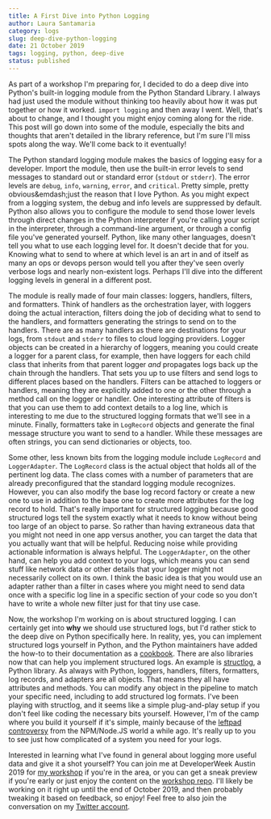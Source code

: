 ```yaml
---
title: A First Dive into Python Logging
author: Laura Santamaria
category: logs
slug: deep-dive-python-logging
date: 21 October 2019
tags: logging, python, deep-dive
status: published
---
```


As part of a workshop I'm preparing for, I decided to do a deep dive into Python's built-in logging module from the Python Standard Library. I always had just used the module without thinking too heavily about how it was put together or how it worked. `import logging` and then away I went. Well, that's about to change, and I thought you might enjoy coming along for the ride. This post will go down into some of the module, especially the bits and thoughts that aren't detailed in the library reference, but I'm sure I'll miss spots along the way. We'll come back to it eventually!

The Python standard logging module makes the basics of logging easy for a developer. Import the module, then use the built-in error levels to send messages to standard out or standard error (`stdout` or `stderr`). The error levels are `debug`, `info`, `warning`, `error`, and `critical`. Pretty simple, pretty obvious&emdash;just the reason that I love Python. As you might expect from a logging system, the debug and info levels are suppressed by default. Python also allows you to configure the module to send those lower levels through direct changes in the Python interpreter if you're calling your script in the interpreter, through a command-line argument, or through a config file you've generated yourself. Python, like many other languages, doesn't tell you what to use each logging level for. It doesn't decide that for you. Knowing what to send to where at which level is an art in and of itself as many an ops or devops person would tell you after they've seen overly verbose logs and nearly non-existent logs. Perhaps I'll dive into the different logging levels in general in a different post.

The module is really made of four main classes: loggers, handlers, filters, and formatters. Think of handlers as the orchestration layer, with loggers doing the actual interaction, filters doing the job of deciding what to send to the handlers, and formatters generating the strings to send on to the handlers. There are as many handlers as there are destinations for your logs, from `stdout` and `stderr` to files to cloud logging providers. Logger objects can be created in a hierarchy of loggers, meaning you could create a logger for a parent class, for example, then have loggers for each child class that inherits from that parent logger *and* propagates logs back up the chain through the handlers. That sets you up to use filters and send logs to different places based on the handlers. Filters can be attached to loggers or handlers, meaning they are explicitly added to one or the other through a method call on the logger or handler. One interesting attribute of filters is that you can use them to add context details to a log line, which is interesting to me due to the structured logging formats that we'll see in a minute. Finally, formatters take in `LogRecord` objects and generate the final message structure you want to send to a handler. While these messages are often strings, you can send dictionaries or objects, too.

Some other, less known bits from the logging module include `LogRecord` and `LoggerAdapter`. The `LogRecord` class is the actual object that holds all of the pertinent log data. The class comes with a number of parameters that are already preconfigured that the standard logging module recognizes. However, you can also modify the base log record factory or create a new one to use in addition to the base one to create more attributes for the log record to hold. That's really important for structured logging because good structured logs tell the system exactly what it needs to know without being too large of an object to parse. So rather than having extraneous data that you might not need in one app versus another, you can target the data that you actually want that will be helpful. Reducing noise while providing actionable information is always helpful. The `LoggerAdapter`, on the other hand, can help you add context to your logs, which means you can send stuff like network data or other details that your logger might not necessarily collect on its own. I think the basic idea is that you would use an adapter rather than a filter in cases where you might need to send data once with a specific log line in a specific section of your code so you don't have to write a whole new filter just for that tiny use case.

Now, the workshop I'm working on is about structured logging. I can certainly get into **why** we should use structured logs, but I'd rather stick to the deep dive on Python specifically here. In reality, yes, you can implement structured logs yourself in Python, and the Python maintainers have added the how-to to their documentation as a [cookbook](https://docs.python.org/3/howto/logging-cookbook.html#implementing-structured-logging). There are also libraries now that can help you implement structured logs. An example is [structlog](http://www.structlog.org/en/stable/), a Python library. As always with Python, loggers, handlers, filters, formatters, log records, and adapters are all objects. That means they all have attributes and methods. You can modify any object in the pipeline to match your specific need, including to add structured log formats. I've been playing with structlog, and it seems like a simple plug-and-play setup if you don't feel like coding the necessary bits yourself. However, I'm of the camp where you build it yourself if it's simple, mainly because of the [leftpad controversy](https://www.theregister.co.uk/2016/03/23/npm_left_pad_chaos/) from the NPM/Node.JS world a while ago. It's really up to you to see just how complicated of a system you need for your logs.

Interested in learning what I've found in general about logging more useful data and give it a shot yourself? You can join me at DeveloperWeek Austin 2019 for [my workshop](https://sched.co/VXUx) if you're in the area, or you can get a sneak preview if you're early or just enjoy the content on the [workshop repo](https://github.com/nimbinatus/log-better). I'll likely be working on it right up until the end of October 2019, and then probably tweaking it based on feedback, so enjoy! Feel free to also join the conversation on my [Twitter account](https://twitter.com/nimbinatus). 